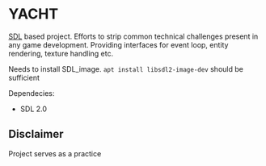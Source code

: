 # YACHT

[SDL](https://www.libsdl.org/) based project.
Efforts to strip common technical challenges present in any game development. Providing interfaces for event loop, entity rendering, texture handling etc. 

Needs to install SDL_image. `apt install libsdl2-image-dev` should be sufficient

Dependecies:
- SDL 2.0

## Disclaimer
Project serves as a practice
